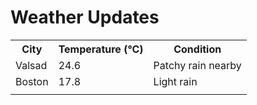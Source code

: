 # Weather Updates

<!-- WEATHER-UPDATE-START -->
<table><tr><th>City</th><th>Temperature (°C)</th><th>Condition</th></tr><tr><td>Valsad</td><td>24.6</td><td>Patchy rain nearby</td></tr><tr><td>Boston</td><td>17.8</td><td>Light rain</td></tr><tr><td></td><td></td><td></td></tr></table>
<!-- WEATHER-UPDATE-END -->
